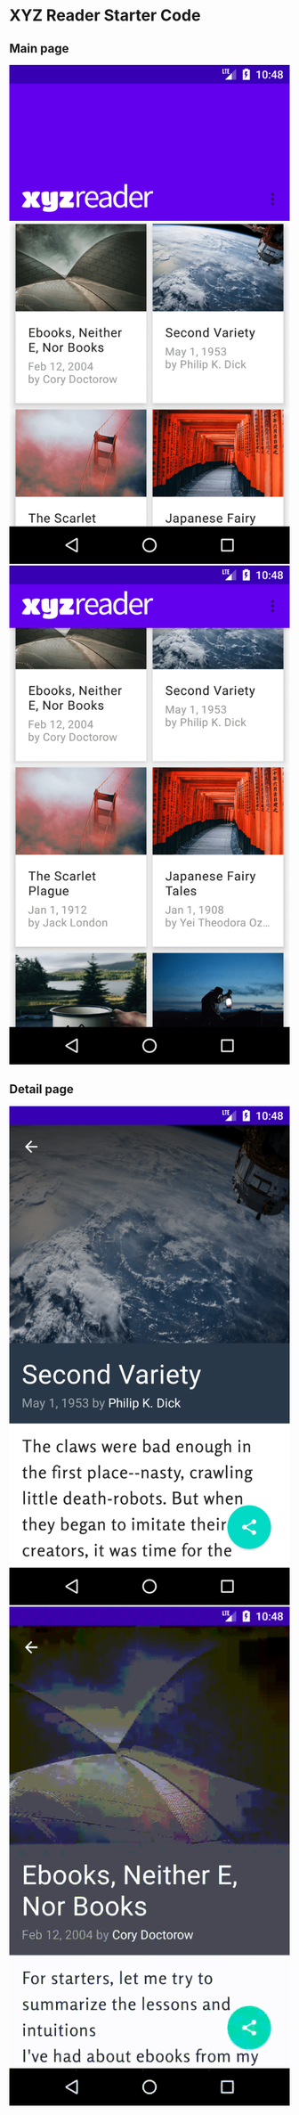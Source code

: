 # XYZ Reader Starter Code

## Main page

![main image](./assets/main.png)
![main scrolled image](./assets/main_scrolled.png)


## Detail page

![page detail](./assets/page_detail.png)
![page side scroll](./assets/page_side_scroll.opt.gif)
